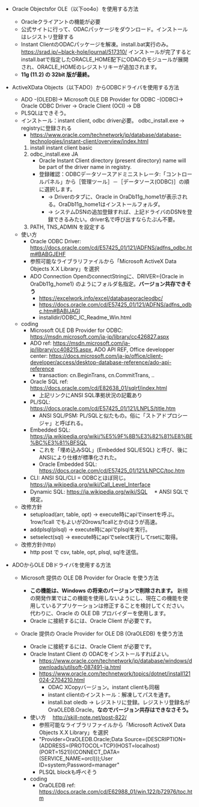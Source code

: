 * Oracle Objectsfor OLE（以下oo4o）を使用する方法
  * Oracleクライアントの機能が必要
  * 公式サイトに行って、ODACパッケージをダウンロード。インストールはレジストリ登録する
  * Instant ClientのODACパッケージを解凍。install.bat実行のみ。
     https://srad.jp/~black-hole/journal/517310/
     インストールが完了するとinstall.batで指定したORACLE_HOME配下にODACのモジュールが展開され、ORACLE_HOMEのレジストリキーが追加されます。
  * __11g (11.2) の 32bit 版が最終。__

* ActiveXData Objects（以下ADO）からODBCドライバを使用する方法
  * ADO -(OLEDB)-> Microsoft OLE DB Provider for ODBC -(ODBC)-> Oracle ODBC Driver -> Oracle Client (OCI) -> DB
  * PLSQLはできそう。
  * インストール：instant client, odbc driver必要。 odbc_install.exe -> registryに登録される
    * https://www.oracle.com/technetwork/jp/database/database-technologies/instant-client/overview/index.html
    1. install instant client basic
    1. odbc_install.exe JA
         * Oracle Instant Client directory (present directory) name will be part of the driver name in registry.
         * 登録確認：ODBCデータソースアドミニストレータ:「コントロールパネル」から［管理ツール］－［データソース(ODBC)］の順に選択します。
           * -> Driverのタブに、Oracle in OraDb11g_home1が表示される。OraDb11g_home1はインストールフォルダ。
           * -> システムDSNの追加登録すれば、上記ドライバのDSNを登録できるみたい。driver名で呼び出すならたぶん不要。
    1. PATH, TNS_ADMIN を設定する
  * 使い方
    * Oracle ODBC Driver: https://docs.oracle.com/cd/E57425_01/121/ADFNS/adfns_odbc.htm#BABGJEHF
    * 参照可能なライブラリファイルから「Microsoft ActiveX Data Objects X.X Library」を選択
    * ADO Connection OpenのconnectStringに、DRIVER={Oracle in OraDb11g_home1} のようにフォルダ名指定。__バージョン共存できそう__
       * https://excelwork.info/excel/databaseoracleodbc/
       * https://docs.oracle.com/cd/E57425_01/121/ADFNS/adfns_odbc.htm#BABIJAGI
       * installdir/ODBC_IC_Readme_Win.html
  * coding
      * Microsoft OLE DB Provider for ODBC: https://msdn.microsoft.com/ja-jp/library/cc426827.aspx
      * ADO ref: https://msdn.microsoft.com/ja-jp/library/cc408215.aspx, 
        ADO API REF, Office developper center: https://docs.microsoft.com/ja-jp/office/client-developer/access/desktop-database-reference/ado-api-reference
        * transaction: cn.BeginTrans, cn.CommitTrans, ..
      * Oracle SQL ref: https://docs.oracle.com/cd/E82638_01/sqlrf/index.html
        * 上記リンクにANSI SQL準拠状況の記載あり
      * PL/SQL: https://docs.oracle.com/cd/E57425_01/121/LNPLS/title.htm
        * ANSI SQL/PSM: PL/SQLと似たもの。俗に「ストアドプロシージャ」と呼ばれる。
      * Embedded SQL: https://ja.wikipedia.org/wiki/%E5%9F%8B%E3%82%81%E8%BE%BC%E3%81%BFSQL
        * これを「埋め込みSQL」(Embedded SQL/ESQL) と呼び、後にANSIにより仕様が標準化された。
        * Oracle Embedded SQL: https://docs.oracle.com/cd/E57425_01/121/LNPCC/toc.htm
      * CLI: ANSI SQL/CLI = ODBCとほぼ同じ。https://ja.wikipedia.org/wiki/Call_Level_Interface
      * Dynamic SQL: https://ja.wikipedia.org/wiki/SQL
      　* ANSI SQLで規定。
  * 改修方針
      * setupload(arr, table, opt) -> execute時にapiでinsertを呼ぶ。1row/1call でもよいが20rows/1callとかのほうが高速。
      * addplsql(plsql) -> execute時にapiでplsqlを実行。
      * setselect(sql) -> execute時にapiでselect実行してrsetに取得。
  * 改修方針(http)
      * http post で csv, table, opt, plsql, sqlを送信。
       
* ADOからOLE DBドライバを使用する方法
  * Microsoft 提供の OLE DB Provider for Oracle を使う方法
    * __この機能は、Windows の将来のバージョンで削除されます。__ 新規の開発作業ではこの機能を使用しないようにし、現在この機能を使用しているアプリケーションは修正することを検討してください。 代わりに、Oracle の OLE DB プロバイダーを使用します。
    * Oracle に接続するには、Oracle Client が必要です。

  * Oracle 提供の Oracle Provider for OLE DB (OraOLEDB) を使う方法
    * Oracle に接続するには、Oracle Client が必要です。
    * Oracle Instant Client の ODACをインストールすればよい。
      * https://www.oracle.com/technetwork/jp/database/windows/downloads/utilsoft-087491-ja.html
      * https://www.oracle.com/technetwork/topics/dotnet/install121024-2704210.html
        * ODAC XCopyバージョン。instant clientも同梱
        * instant clientのインストール：解凍してパスを通す。
        * install.bat oledb  -> レジストリに登録。レジストリ登録名がOraOLEDB.Oracle。__なのでバージョン共存はできなさそう。__
    * 使い方　 http://skill-note.net/post-822/
      * 参照可能なライブラリファイルから「Microsoft ActiveX Data Objects X.X Library」を選択
      * "Provider=OraOLEDB.Oracle;Data Source=(DESCRIPTION=(ADDRESS=(PROTOCOL=TCP)(HOST=localhost)(PORT=1521))(CONNECT_DATA=(SERVICE_NAME=orcl)));User ID=system;Password=manager"
      * PLSQL blockも呼べそう
    * coding
      * OraOLEDB ref: https://docs.oracle.com/cd/E62988_01/win.122/b72976/toc.htm
      

